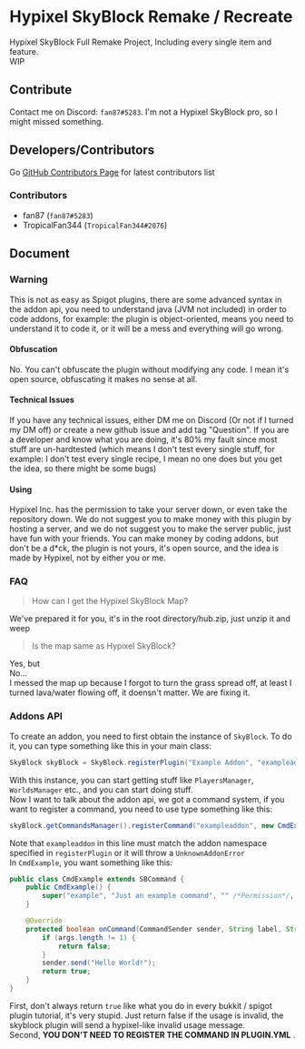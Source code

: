 # Hypixel SkyBlock Remake / Recreate

Hypixel SkyBlock Full Remake Project, Including every single item and feature.<br>WIP

## Contribute

Contact me on Discord: `fan87#5283`. I'm not a Hypixel SkyBlock pro, so I might missed something.

## Developers/Contributors
Go 
[GitHub Contributors Page](https://github.com/fan87/Hypixel-Skyblock-Remake/graphs/contributors)
for latest contributors list<br>
### Contributors
 - fan87 (`fan87#5283`)
 - TropicalFan344 (`TropicalFan344#2076`)

## Document
### Warning
This is not as easy as Spigot plugins, 
there are some advanced syntax in the addon api, 
you need to understand java (JVM not included) in order to code addons, 
for example: the plugin is object-oriented, 
means you need to understand it to code it, 
or it will be a mess and everything will go wrong.
#### Obfuscation
No. You can't obfuscate the plugin without modifying any code. I mean it's open source, obfuscating it makes no sense at all.
#### Technical Issues
If you have any technical issues, either DM me on Discord (Or not if I turned my DM off) or create a new github issue and add tag "Question". If you are a developer and know what you are doing, it's 80% my fault since most stuff are un-hardtested (which means I don't test every single stuff, for example: I don't test every single recipe, I mean no one does but you get the idea, so there might be some bugs)
#### Using
Hypixel Inc. has the permission to take your server down,
or even take the repository down. 
We do not suggest you to make money with this plugin 
by hosting a server,
and we do not suggest you to make the server public, 
just have fun with your friends.
You can make money by coding addons, but don't be a d*ck,
the plugin is not yours, it's open source, and the idea is
made by Hypixel, not by either you or me.

### FAQ
> How can I get the Hypixel SkyBlock Map?

We've prepared it for you, it's in the root directory/hub.zip, just unzip it and weep
> Is the map same as Hypixel SkyBlock?

Yes, but<br>
No...<br>
I messed the map up because I forgot to turn the grass spread off, at least I turned lava/water flowing off, it doensn't matter. We are fixing it. 

### Addons API
To create an addon, you need to first obtain the instance of `SkyBlock`. To do it, you can type something like this in your main class:
```java
SkyBlock skyBlock = SkyBlock.registerPlugin("Example Addon", "exampleaddon", this);
```
With this instance, you can start getting stuff like `PlayersManager`, `WorldsManager` etc., and you can start doing stuff.<br>
Now I want to talk about the addon api, we got a command system, if you want to register a command, you need to use type something like this:
```java
skyBlock.getCommandsManager().registerCommand("exampleaddon", new CmdExample());
```
Note that `exampleaddon` in this line must match the addon namespace specified in `registerPlugin` or it will throw a `UnknownAddonError`<br>
In `CmdExample`, you want something like this:
```java
public class CmdExample extends SBCommand {
    public CmdExample() {
        super("example", "Just an example command", "" /*Permission*/, "/example <Text>", /* Aliases */ "ex", "e");
    }

    @Override
    protected boolean onCommand(CommandSender sender, String label, String[] args) {
        if (args.length != 1) {
            return false;
        }
        sender.send("Hello World!");
        return true;
    }
}
```
First, don't always return `true` like what you do in every bukkit / spigot plugin tutorial, it's very stupid. Just return false if the usage is invalid, the skyblock plugin will send a hypixel-like invalid usage message.
<br>
Second, **YOU DON'T NEED TO REGISTER THE COMMAND IN PLUGIN.YML** .
